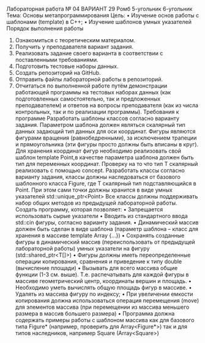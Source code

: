 Лабораторная работа № 04
ВАРИАНТ 29 Ромб 5-угольник 6-угольник
Тема: Основы метапрограммирования
Цель:
• Изучение основ работы с шаблонами (template) в С++;
• Изучение шаблонов умных указателей
Порядок выполнения работы
1. Ознакомиться с теоретическим материалом.
2. Получить у преподавателя вариант задания.
3. Реализовать задание своего варианта в соответствии с поставленными требованиями.
4. Подготовить тестовые наборы данных.
5. Создать репозиторий на GitHub.
6. Отправить файлы лабораторной работы в репозиторий.
7. Отчитаться по выполненной работе путём демонстрации работающей программы на тестовых наборах данных
(как подготовленных самостоятельно, так и предложенных преподавателем) и ответов на вопросы
преподавателя (как из числа контрольных, так и по реализации программы).
Требования к программе
Разработать шаблоны классов согласно варианту задания. Параметром шаблона должен являться скалярный тип
данных задающий тип данных для оси координат.
Фигуры являются фигурами вращения (равнобедренными), за исключением трапеции и прямоугольника (эти
фигуры просто должны быть вписаны в круг). Для хранения координат фигур необходимо реализовать свой шаблон
template <class T> Point,в качестве параметра шаблона должен быть тип для переменных координат. Проверку на
то что тип T скалярный реализовать с помощью concept.
Разработать классы согласно варианту задания, классы должны наследоваться от базового шаблонного класса
Figure<T>, где T скалярный тип подставляющийся в Point. При этом сами точки должны хранится в виде умных
указателей std::unique_ptr<Point<T>> Все классы должны поддерживать набор общих методов из предыдущей
лабораторной работы.
Создать программу, которая позволяет:
• Запрещается использовать сырые указатели
• Вводить из стандартного ввода std::cin фигуры, согласно варианту задания.
• Динамический массив должен быть сделан в виде шаблона (параметр шаблона – класс для хранения в
массиве template <class T> Array {…})
• Сохранять созданные фигуры в динамический массив (переиспользовать от предыдущей лабораторной
работы) умных указатели на фигуру (std::shared_ptr<T[]>)
• Фигуры должны иметь переопределенные операции копирования, сравнения и приведение к типу double
(вычисление площади)
• Вызывать для всего массива общие функции (1-3 см. выше). Т.е. распечатывать для каждой фигуры в
массиве геометрический центр, координаты вершин и площадь.
• Необходимо уметь вычислять общую площадь фигур в массиве.
• Удалять из массива фигуру по индексу;
• При увеличении емкости копирования должна использоваться операция перемещения (move) для
элементов массива (при перемещении из массива меньшего размера в массив большего размера)
• Программа должна содержать примеры работы с шаблоном массива как для базового типа Figure*
(например, проверить для Array<Figure<int>*>) так и для типов наследников, например Square
(Array<Square<int>>)
